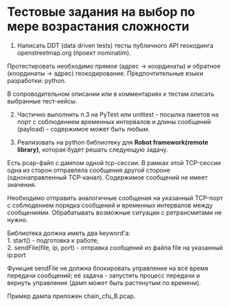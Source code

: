 Тестовые задания на выбор по мере возрастания сложности
=======================================================

1. Написать DDT (data driven tests) тесты публичного API геокодинга openstreetmap.org (проект nominatim).

Протестировать необходимо прямое (адрес -> координаты) и обратное (координаты -> адрес) геокодирование.
Предпочтительные языки разработки: python.

В сопроводительном описании или в комментариях к тестам описать выбранные тест-кейсы. 

2. Частично выполнить п.3 на PyTest или unittest - посылка пакетов на порт с соблюдением временных интервалов и 
длины сообщений (payload) - содержимое может быть любым.

3. Реализовать на python библиотеку для **Robot framework(remote library)**, которая будет решать следующую задачу.

Есть pcap-файл с дампом одной tcp-сессии. В рамках этой TCP-сессии одна из сторон отправляла сообщения другой 
стороне (однонаправленный TCP-канал). Содержимое сообщений не имеет значения.
 
Необходимо отправить аналогичные сообщения на указанный TCP-порт с соблюдением порядка сообщений и временных 
интервалов между сообщениями. Обрабатывать возможные ситуации с ретрансмитами не нужно.
    
Библиотека должна иметь два keyword'а:     
    1. start() - подготовка к работе;     
    2. sendFile(file, ip, port) - отправка сообщений из файла file на указанный ip:port     
    
Функция sendFile не должна блокировать управление на всё время передачи сообщений; 
её задача - запустить процесс передачи и вернуть управление (дамп может быть растянутым по времени).     
    
Пример дампа приложен chain_cfu_B.pcap.
